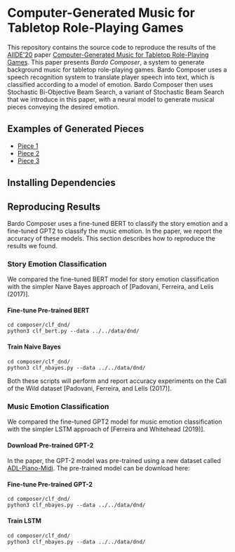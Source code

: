 # Computer-Generated Music for Tabletop Role-Playing Games

This repository contains the source code to reproduce the results of the [AIIDE'20](https://webdocs.cs.ualberta.ca/~santanad/aiide/)
paper [Computer-Generated Music for Tabletop Role-Playing Games](https://arxiv.org/abs/2008.07009).
This paper presents *Bardo Composer*, a system to generate background music for tabletop role-playing games. Bardo Composer uses a
speech recognition system to translate player speech into text, which is classified according to a model of emotion. Bardo Composer
then uses Stochastic Bi-Objective Beam Search, a variant of Stochastic Beam Search that we introduce in this paper, with a neural 
model to generate musical pieces conveying the desired emotion.

## Examples of Generated Pieces

- [Piece 1](https://raw.githubusercontent.com/lucasnfe/bardo-composer/master/output/piece1_ag_sus.wav)
- [Piece 2](https://raw.githubusercontent.com/lucasnfe/bardo-composer/master/output/piece2_ag_calm.wav)
- [Piece 3](https://raw.githubusercontent.com/lucasnfe/bardo-composer/master/output/piece3_sus_ag.wav)

## Installing Dependencies

## Reproducing Results

Bardo Composer uses a fine-tuned BERT to classify the story emotion and a fine-tuned GPT2 to classify the music emotion.
In the paper, we report the accuracy of these models. This section describes how to reproduce the results we found.

### Story Emotion Classification

We compared the fine-tuned BERT model for story emotion classification with the simpler Naıve Bayes approach of [Padovani, Ferreira, and
Lelis (2017)]. 

#### Fine-tune Pre-trained BERT

```
cd composer/clf_dnd/
python3 clf_bert.py --data ../../data/dnd/
```

#### Train Naive Bayes 

```
cd composer/clf_dnd/
python3 clf_nbayes.py --data ../../data/dnd/
```

Both these scripts will perform and report accuracy experiments on the Call of the Wild dataset [Padovani, Ferreira, and
Lelis (2017)]. 

### Music Emotion Classification

We compared the fine-tuned GPT2 model for music emotion classification with the simpler LSTM approach of [Ferreira and Whitehead (2019)].

#### Download Pre-trained GPT-2

In the paper, the GPT-2 model was pre-trained using a new dataset called [ADL-Piano-Midi](). The pre-trained model can be download here:

#### Fine-tune Pre-trained GPT-2

```
cd composer/clf_dnd/
python3 clf_nbayes.py --data ../../data/dnd/
```

#### Train LSTM 

```
cd composer/clf_dnd/
python3 clf_nbayes.py --data ../../data/dnd/
```
